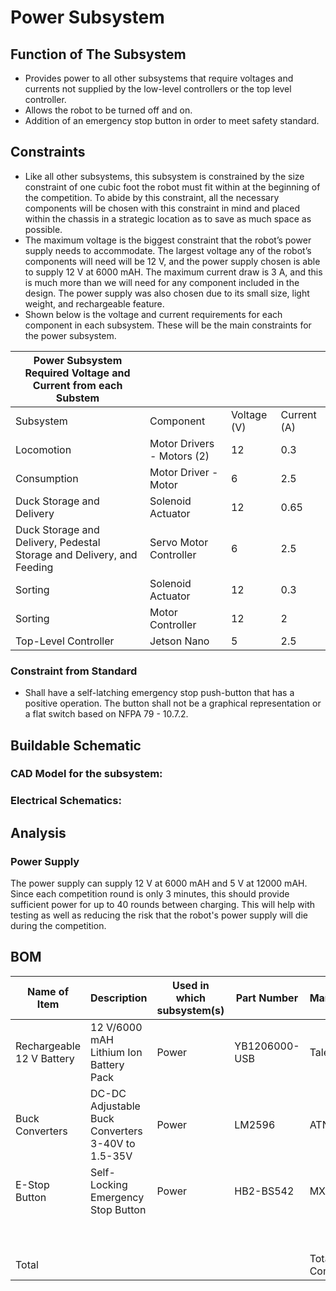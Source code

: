 # **Power Subsystem**
## **Function of The Subsystem** 
- Provides power to all other subsystems that require voltages and currents not supplied by the low-level controllers or the top level controller.
- Allows the robot to be turned off and on.
- Addition of an emergency stop button in order to meet safety standard.
## **Constraints**
- Like all other subsystems, this subsystem is constrained by the size constraint of one cubic foot the robot must fit within at the beginning of the competition. To abide by this constraint, all the necessary components will be chosen with this constraint in mind and placed within the chassis in a strategic location as to save as much space as possible.
- The maximum voltage is the biggest constraint that the robot’s power supply needs to accommodate. The largest voltage any of the robot’s components will need will be 12 V, and the power supply chosen is able to supply 12 V at 6000 mAH. The maximum current draw is 3 A, and this is much more than we will need for any component included in the design. The power supply was also chosen due to its small size, light weight, and rechargeable feature.
- Shown below is the voltage and current requirements for each component in each subsystem. These will be the main constraints for the power subsystem.

| Power Subsystem Required Voltage and Current from each Substem |                            |             |             |
|----------------------------------------------------------------|----------------------------|-------------|-------------|
| Subsystem                                                      | Component                  | Voltage (V) | Current (A) |
| Locomotion                                                     | Motor Drivers - Motors (2) | 12          | 0.3         |
| Consumption                                                    | Motor Driver - Motor       | 6           | 2.5         |
| Duck Storage and Delivery                                      | Solenoid Actuator          | 12          | 0.65        |
| Duck Storage and Delivery, Pedestal Storage and Delivery, and Feeding | Servo Motor Controller     | 6           | 2.5         |
| Sorting                                                        | Solenoid Actuator          | 12          | 0.3         |
| Sorting                                                        | Motor Controller           | 12          | 2           |
| Top-Level Controller                                           | Jetson Nano                | 5           | 2.5         |

### **Constraint from Standard**

- Shall have a self-latching emergency stop push-button that has a positive operation. The button shall not be a graphical representation or a flat switch based on NFPA 79 - 10.7.2.

## **Buildable Schematic**

### **CAD Model for the subsystem:**

### **Electrical Schematics:**

## **Analysis**

### **Power Supply** 
The power supply can supply 12 V at 6000 mAH and 5 V at 12000 mAH. Since each competition round is only 3 minutes, this should provide sufficient power for up to 40 rounds between charging. This will help with testing as well as reducing the risk that the robot's power supply will die during the competition.

## **BOM**
| Name of Item              | Description                                        | Used in which subsystem(s) | Part Number   | Manufacturer     | Quantity | Price      | Total |
|---------------------------|----------------------------------------------------|----------------------------|---------------|------------------|----------|------------|-------|
| Rechargeable 12 V Battery | 12 V/6000 mAH Lithium Ion Battery Pack             | Power                      | YB1206000-USB | TalentCell       | 1        | 40.39      | 40.39 |
| Buck Converters           | DC-DC Adjustable Buck Converters 3-40V to 1.5-35V  | Power                      | LM2596        | ATNSINC          | 1        | 15.69      | 15.69 |
| E-Stop Button             | Self-Locking Emergency Stop Button                 | Power                      | HB2-BS542     | MXUTEUK          | 1        | 9.99       | 9.99  |
|                           |                                                    |                            |               |                  |          |            | 0     |
|                           |                                                    |                            |               |                  |          |            | 0     |
| Total                     |                                                    |                            |               | Total Components | 3        | Total Cost | 66.07 |

